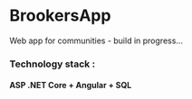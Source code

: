 # BrookersApp
Web app for communities - build in progress...

### Technology stack :
#### ASP .NET Core + Angular + SQL
